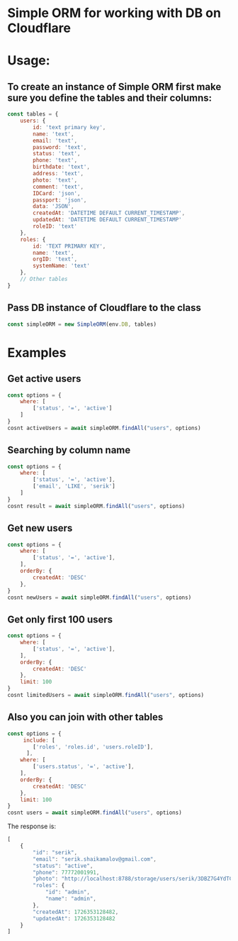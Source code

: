 # Simple ORM for working with DB on Cloudflare


# Usage:
## To create an instance of Simple ORM first make sure you define the tables and their columns:
```js
const tables = {
    users: {
        id: 'text primary key',
        name: 'text',
        email: 'text',
        password: 'text',
        status: 'text',
        phone: 'text',
        birthdate: 'text',
        address: 'text',
        photo: 'text',
        comment: 'text',
        IDCard: 'json',
        passport: 'json',
        data: 'JSON',
        createdAt: 'DATETIME DEFAULT CURRENT_TIMESTAMP',
        updatedAt: 'DATETIME DEFAULT CURRENT_TIMESTAMP'
        roleID: 'text'
    },
    roles: {
        id: 'TEXT PRIMARY KEY',
        name: 'text',
        orgID: 'text',
        systemName: 'text'
    },
    // Other tables
}
```

## Pass DB instance of Cloudflare to the class

```js
const simpleORM = new SimpleORM(env.DB, tables)
```


# Examples

##  Get active users

```js
const options = {
    where: [
        ['status', '=', 'active']
    ]    
}
cosnt activeUsers = await simpleORM.findAll("users", options)
```

## Searching by column name
```js
const options = {
    where: [
        ['status', '=', 'active'],
        ['email', 'LIKE', 'serik']
    ]    
}
cosnt result = await simpleORM.findAll("users", options)
```

## Get new users
```js
const options = {
    where: [
        ['status', '=', 'active'],        
    ],
    orderBy: {
        createdAt: 'DESC'
    },
}
cosnt newUsers = await simpleORM.findAll("users", options)
```

## Get only first 100 users
```js
const options = {
    where: [
        ['status', '=', 'active'],        
    ],
    orderBy: {
        createdAt: 'DESC'
    },
    limit: 100
}
cosnt limitedUsers = await simpleORM.findAll("users", options)
```

## Also you can join with other tables
```js
const options = {
     include: [
        ['roles', 'roles.id', 'users.roleID'],        
      ],
    where: [
        ['users.status', '=', 'active'],        
    ],
    orderBy: {
        createdAt: 'DESC'
    },
    limit: 100
}
cosnt users = await simpleORM.findAll("users", options)
```

The response is:

```js
[
    {
        "id": "serik",
        "email": "serik.shaikamalov@gmail.com",                
        "status": "active",
        "phone": 77772001991,
        "photo": "http://localhost:8788/storage/users/serik/3DBZ7G4YdTCL4UQtx5fnM-square_1200-2.jpg",
        "roles": {
            "id": "admin",
            "name": "admin",                   
        },               
        "createdAt": 1726353128482,
        "updatedAt": 1726353128482
    }
]

```
